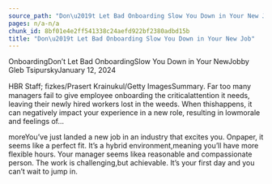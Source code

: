 ```yaml
---
source_path: "Don\u2019t Let Bad Onboarding Slow You Down in Your New Job.md"
pages: n/a-n/a
chunk_id: 8bf01e4e2ff541338c24aefd922bf2380adbd15b
title: "Don\u2019t Let Bad Onboarding Slow You Down in Your New Job"
---
```

OnboardingDon’t Let Bad OnboardingSlow You Down in Your NewJobby Gleb TsipurskyJanuary 12, 2024

HBR Staff; ﬁzkes/Prasert Krainukul/Getty ImagesSummary. Far too many managers fail to give employee onboarding the criticalattention it needs, leaving their newly hired workers lost in the weeds. When thishappens, it can negatively impact your experience in a new role, resulting in lowmorale and feelings of...

moreYou’ve just landed a new job in an industry that excites you. Onpaper, it seems like a perfect fit. It’s a hybrid environment,meaning you’ll have more flexible hours. Your manager seems likea reasonable and compassionate person. The work is challenging,but achievable. It’s your first day and you can’t wait to jump in.

